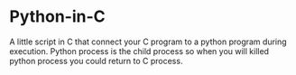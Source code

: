# Python-in-C
A little script in C that connect your C program to a python program during execution. 
Python process is the child process so when you will killed python process you could return to C process.
